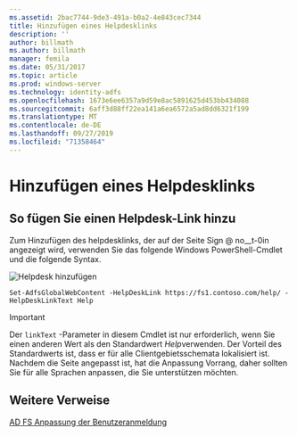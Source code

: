 ```yaml
---
ms.assetid: 2bac7744-9de3-491a-b0a2-4e843cec7344
title: Hinzufügen eines Helpdesklinks
description: ''
author: billmath
ms.author: billmath
manager: femila
ms.date: 05/31/2017
ms.topic: article
ms.prod: windows-server
ms.technology: identity-adfs
ms.openlocfilehash: 1673e6ee6357a9d59e8ac5891625d453bb434088
ms.sourcegitcommit: 6aff3d88ff22ea141a6ea6572a5ad8dd6321f199
ms.translationtype: MT
ms.contentlocale: de-DE
ms.lasthandoff: 09/27/2019
ms.locfileid: "71358464"
---
```

# <a name="add-help-desk-link"></a>Hinzufügen eines Helpdesklinks 


## <a name="to-add-a-help-desk-link"></a>So fügen Sie einen Helpdesk-Link hinzu  
Zum Hinzufügen des helpdesklinks, der auf der Seite Sign @ no__t-0in angezeigt wird, verwenden Sie das folgende Windows PowerShell-Cmdlet und die folgende Syntax.  

![Helpdesk hinzufügen](media/AD-FS-user-sign-in-customization/ADFS_Blue_Custom2.png)
  

`Set-AdfsGlobalWebContent -HelpDeskLink https://fs1.contoso.com/help/ -HelpDeskLinkText Help`  
 
  
> [!IMPORTANT]  
> Der `linkText` -Parameter in diesem Cmdlet ist nur erforderlich, wenn Sie einen anderen Wert als den Standardwert *Help*verwenden. Der Vorteil des Standardwerts ist, dass er für alle Clientgebietsschemata lokalisiert ist. Nachdem die Seite angepasst ist, hat die Anpassung Vorrang, daher sollten Sie für alle Sprachen anpassen, die Sie unterstützen möchten.  


## <a name="additional-references"></a>Weitere Verweise 
[AD FS Anpassung der Benutzeranmeldung](AD-FS-user-sign-in-customization.md)  
